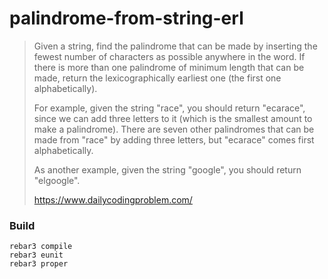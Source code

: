 # palindrome-from-string-erl

> Given a string, find the palindrome that can be made by inserting the fewest number of
> characters as possible anywhere in the word. If there is more than one palindrome of
> minimum length that can be made, return the lexicographically earliest
> one (the first one alphabetically).
>
> For example, given the string "race", you should return "ecarace", since we can add
> three letters to it (which is the smallest amount to make a palindrome). There are
> seven other palindromes that can be made from "race" by adding three letters,
> but "ecarace" comes first alphabetically.
>
> As another example, given the string "google", you should return "elgoogle".
>
> https://www.dailycodingproblem.com/

### Build

```
rebar3 compile
rebar3 eunit
rebar3 proper
```